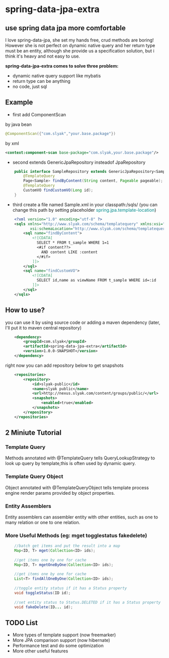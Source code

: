 # spring-data-jpa-extra
## use spring data jpa more comfortable
I love spring-data-jpa, she set my hands free, crud methods are boring! However she is not perfect on dynamic native query and her return type must be an entity, although she provide us a specification solution, but i think it's heavy and not easy to use.

<b>spring-data-jpa-extra comes to solve three problem:</b>

- dynamic native query support like mybatis
- return type can be anything
- no code, just sql

## Example
- first add ComponentScan

by java bean
```java
@ComponentScan({"com.slyak","your.base.package"})
```

by xml
```xml
<context:component-scan base-package="com.slyak,your.base.package"/>
```


- second extends GenericJpaRepository insteadof JpaRepository

```java
	public interface SampleRepository extends GenericJpaRepository<Sample, Long> {
		@TemplateQuery
		Page<Sample> findByContent(String content, Pageable pageable);
		@TemplateQuery
		CustomVO findCustomVO(Long id);
	}
```

- third create a file named Sample.xml in your classpath:/sqls/ (you can change this path by setting placeholder <font color="#008B8B">spring.jpa.template-location</font>)

```xml
    <?xml version="1.0" encoding="utf-8" ?>
    <sqls xmlns="http://www.slyak.com/schema/templatequery" xmlns:xsi="http://www.w3.org/2001/XMLSchema-instance"
           xsi:schemaLocation="http://www.slyak.com/schema/templatequery http://www.slyak.com/schema/templatequery.xsd">
        <sql name="findByContent">
            <![CDATA[
              SELECT * FROM t_sample WHERE 1=1
              <#if content??>
                AND content LIKE :content
              </#if>
            ]]>
        </sql>
        <sql name="findCustomVO">
            <![CDATA[
              SELECT id,name as viewName FROM t_sample WHERE id=:id
            ]]>
        </sql>
    </sqls>
```

## How to use?

you can use it by using source code or adding a maven dependency (later, I'll put it to maven central repository)

```xml
    <dependency>
        <groupId>com.slyak</groupId>
        <artifactId>spring-data-jpa-extra</artifactId>
        <version>1.0.0-SNAPSHOT</version>
    </dependency>
```

right now you can add repository below to get snapshots
```xml
    <repositories>
        <repository>
            <id>slyak-public</id>
            <name>slyak public</name>
            <url>http://nexus.slyak.com/content/groups/public/</url>
            <snapshots>
                <enabled>true</enabled>
            </snapshots>
        </repository>
    </repositories>
```


## 2 Miniute Tutorial

### Template Query
Methods annotated with @TemplateQuery tells QueryLookupStrategy to look up query by template,this is often used by dynamic query.

### Template Query Object
Object annotated with @TemplateQueryObject tells template process engine render params provided by object properties.

### Entity Assemblers
Entity assemblers can assembler entity with other entities, such as one to many relation or one to one relation.


### More Useful Methods (eg: mget togglestatus fakedelete)

```java
    //batch get items and put the result into a map
    Map<ID, T> mget(Collection<ID> ids);
    
    //get items one by one for cache
    Map<ID, T> mgetOneByOne(Collection<ID> ids);
    
    //get items one by one for cache
    List<T> findAllOneByOne(Collection<ID> ids);
    
    //toggle entity status if it has a Status property
    void toggleStatus(ID id);
    
    //set entity status to Status.DELETED if it has a Status property
    void fakeDelete(ID... id);
```


## TODO List
- More types of template support (now freemarker)
- More JPA comparison support (now hibernate)
- Performance test and do some optimization
- More other useful features
